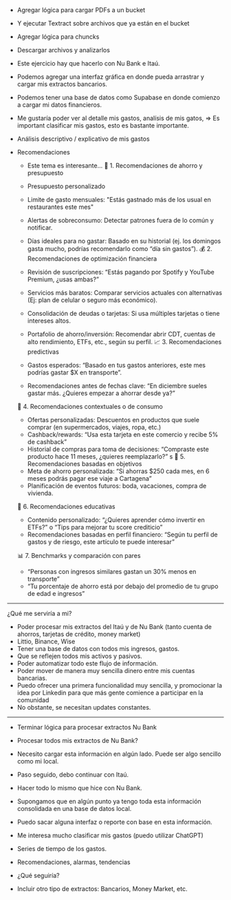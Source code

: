 - Agregar lógica para cargar PDFs a un bucket
- Y ejecutar Textract sobre archivos que ya están en el bucket
- Agregar lógica para chuncks
- Descargar archivos y analizarlos
- Este ejercicio hay que hacerlo con Nu Bank e Itaú.
- Podemos agregar una interfaz gráfica en donde pueda arrastrar y cargar mis extractos bancarios.
- Podemos tener una base de datos como Supabase en donde comienzo a cargar mi datos financieros.
- Me gustaría poder ver al detalle mis gastos, analísis de mis gatos, 
    => Es important clasificar mis gastos, esto es bastante importante.
- Análisis descriptivo / explicativo de mis gastos


- Recomendaciones
    - Este tema es interesante...
    🧾 1. Recomendaciones de ahorro y presupuesto

    - Presupuesto personalizado
    - Limite de gasto mensuales: "Estás gastnado más de los usual en restaurantes este mes"
    - Alertas de sobreconsumo: Detectar patrones fuera de lo común y notificar.
    - Días ideales para no gastar: Basado en su historial (ej. los domingos gasta mucho, podrías recomendarlo como “día sin gastos”).
    💰 2. Recomendaciones de optimización financiera

    - Revisión de suscripciones: “Estás pagando por Spotify y YouTube Premium, ¿usas ambas?”
    - Servicios más baratos: Comparar servicios actuales con alternativas (Ej: plan de celular o seguro más económico).
    - Consolidación de deudas o tarjetas: Si usa múltiples tarjetas o tiene intereses altos.
    - Portafolio de ahorro/inversión: Recomendar abrir CDT, cuentas de alto rendimiento, ETFs, etc., según su perfil.
    📈  3. Recomendaciones predictivas
    - Gastos esperados: “Basado en tus gastos anteriores, este mes podrías gastar $X en transporte”.
    - Recomendaciones antes de fechas clave: “En diciembre sueles gastar más. ¿Quieres empezar a ahorrar desde ya?”

    🛒 4. Recomendaciones contextuales o de consumo
    - Ofertas personalizadas: Descuentos en productos que suele comprar (en supermercados, viajes, ropa, etc.)
    - Cashback/rewards: “Usa esta tarjeta en este comercio y recibe 5% de cashback”
    - Historial de compras para toma de decisiones: “Compraste este producto hace 11 meses, ¿quieres reemplazarlo?”
s
    🌱 5. Recomendaciones basadas en objetivos
    - Meta de ahorro personalizada: “Si ahorras $250 cada mes, en 6 meses podrás pagar ese viaje a Cartagena”
    - Planificación de eventos futuros: boda, vacaciones, compra de vivienda.

    🧠 6. Recomendaciones educativas
    - Contenido personalizado: “¿Quieres aprender cómo invertir en ETFs?” o “Tips para mejorar tu score crediticio”
    - Recomendaciones basadas en perfil financiero: “Según tu perfil de gastos y de riesgo, este artículo te puede interesar”

    📊 7. Benchmarks y comparación con pares
    - “Personas con ingresos similares gastan un 30% menos en transporte”
    - “Tu porcentaje de ahorro está por debajo del promedio de tu grupo de edad e ingresos”

-------
¿Qué me serviría a mi?
- Poder procesar mis extractos del Itaú y de Nu Bank (tanto cuenta de ahorros, tarjetas de crédito, money market)
- Littio, Binance, Wise
- Tener una base de datos con todos mis ingresos, gastos.
- Que se reflejen todos mis activos y pasivos.
- Poder automatizar todo este flujo de información.
- Poder mover de manera muy sencilla dinero entre mis cuentas bancarias.
- Puedo ofrecer una primera funcionalidad muy sencilla, y promocionar la idea por Linkedin para que más gente comience
  a participar en la comunidad
- No obstante, se necesitan updates constantes.


------------
- Terminar lógica para procesar extractos Nu Bank
- Procesar todos mis extractos de Nu Bank?
- Necesito cargar esta información en algún lado. Puede ser algo sencillo como mi local.
- Paso seguido, debo continuar con Itaú.
- Hacer todo lo mismo que hice con Nu Bank.
- Supongamos que en algún punto ya tengo toda esta información consolidada en una base de datos local.
- Puedo sacar alguna interfaz o reporte con base en esta información.
- Me interesa mucho clasificar mis gastos (puedo utilizar ChatGPT)
- Series de tiempo de los gastos.
- Recomendaciones, alarmas, tendencias

- ¿Qué seguiría?
- Incluir otro tipo de extractos: Bancarios, Money Market, etc.

